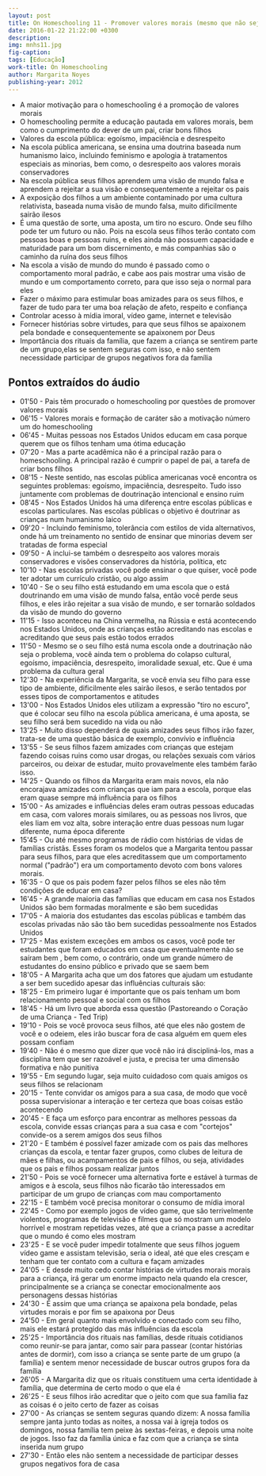 ```yaml
---
layout: post
title: On Homeschooling 11 - Promover valores morais (mesmo que não seja possível o homeschooling)  
date: 2016-01-22 21:22:00 +0300
description: 
img: mnhs11.jpg
fig-caption: 
tags: [Educação]
work-title: On Homeschooling
author: Margarita Noyes
publishing-year: 2012
---
```


* A maior motivação para o homeschooling é a promoção de valores morais
* O homeschooling permite a educação pautada em valores morais, bem como o cumprimento do dever de um pai, criar bons filhos
* Valores da escola pública: egoísmo, impaciência e desrespeito
* Na escola pública americana, se ensina uma doutrina baseada num humanismo laico, incluindo feminismo e apologia à tratamentos especiais as minorias, bem como, o desrespeito aos valores morais conservadores
* Na escola pública seus filhos aprendem uma visão de mundo falsa e aprendem a rejeitar a sua visão e consequentemente a rejeitar os pais
* A exposição dos filhos a um ambiente contaminado por uma cultura relativista, baseada numa visão de mundo falsa, muito dificilmente sairão ilesos
* É uma questão de sorte, uma aposta, um tiro no escuro. Onde seu filho pode ter um futuro ou não. Pois na escola seus filhos terão contato com pessoas boas e pessoas ruins, e eles ainda não possuem capacidade e maturidade para um bom discernimento, e más companhias são o caminho da ruína dos seus filhos
* Na escola a visão de mundo do mundo é passado como o comportamento moral padrão, e cabe aos pais mostrar uma visão de mundo e um comportamento correto, para que isso seja o normal para eles
* Fazer o máximo para estimular boas amizades para os seus filhos, e fazer de tudo para ter uma boa relação de afeto, respeito e confiança
* Controlar acesso à mídia imoral, vídeo game, internet e televisão
* Fornecer histórias sobre virtudes, para que seus filhos se apaixonem pela bondade e consequentemente se apaixonem por Deus
* Importância dos rituais da família, que fazem a criança se sentirem parte de um grupo,elas se sentem seguras com isso, e não sentem necessidade participar de grupos negativos fora da família

## Pontos extraídos do áudio

* 01'50 - Pais têm procurado o homeschooling por questões de promover valores morais
* 06'15 - Valores morais e formação de caráter são a motivação número um do homeschooling
* 06'45 - Muitas pessoas nos Estados Unidos educam em casa porque querem que os filhos tenham uma ótima educação
* 07'20 - Mas a parte acadêmica não é a principal razão para o homeschooling. A principal razão é cumprir o papel de pai, a tarefa de criar bons filhos
* 08'15 - Neste sentido, nas escolas pública americanas você encontra os seguintes problemas: egoísmo, impaciência, desrespeito. Tudo isso juntamente com problemas de doutrinação intencional e ensino ruim
* 08'45 - Nos Estados Unidos há uma diferença entre escolas públicas e escolas particulares. Nas escolas públicas o objetivo é doutrinar as crianças num humanismo laico
* 09'20 - Incluindo feminismo, tolerância com estilos de vida alternativos, onde há um treinamento no sentido de ensinar que minorias devem ser tratadas de forma especial
* 09'50 - A inclui-se também o desrespeito aos valores morais conservadores e visões conservadores da história, política, etc
* 10'10 - Nas escolas privadas você pode ensinar o que quiser, você pode ter adotar um currículo cristão, ou algo assim
* 10'40 - Se o seu filho está estudando em uma escola que o está doutrinando em uma visão de mundo falsa, então você perde seus filhos, e eles irão rejeitar a sua visão de mundo, e ser tornarão soldados da visão de mundo do governo
* 11'15 - Isso aconteceu na China vermelha, na Rússia e está acontecendo nos Estados Unidos, onde as crianças estão acreditando nas escolas e acreditando que seus pais estão todos errados
* 11'50 - Mesmo se o seu filho está numa escola onde a doutrinação não seja o problema, você ainda tem o problema do colapso cultural, egoísmo, impaciência, desrespeito, imoralidade sexual, etc. Que é uma problema da cultura geral
* 12'30 - Na experiência da Margarita, se você envia seu filho para esse tipo de ambiente, dificilmente eles sairão ilesos, e serão tentados por esses tipos de comportamentos e atitudes
* 13'00 - Nos Estados Unidos eles utilizam a expressão "tiro no escuro", que é colocar seu filho na escola pública americana, é uma aposta, se seu filho será bem sucedido na vida ou não 
* 13'25 - Muito disso dependerá de quais amizades seus filhos irão fazer, trata-se de uma questão básica de exemplo, convívio e influência
* 13'55 - Se seus filhos fazem amizades com crianças que estejam fazendo coisas ruins como usar drogas, ou relações sexuais com vários parceiros, ou deixar de estudar, muito provavelmente eles também farão isso.
* 14'25 - Quando os filhos da Margarita eram mais novos, ela não encorajava amizades com crianças que iam para a escola, porque elas eram quase sempre má influência para os filhos
* 15'00 - As amizades e influências deles eram outras pessoas educadas em casa, com valores morais similares, ou as pessoas nos livros, que eles liam em voz alta, sobre interação entre duas pessoas num lugar diferente, numa época diferente
* 15'45 -  Ou até mesmo programas de rádio com histórias de vidas de famílias cristãs. Esses foram os modelos que a Margarita tentou passar para seus filhos, para que eles acreditassem que um comportamento normal ("padrão") era um comportamento devoto com bons valores morais.
* 16'35 - O que os pais podem fazer pelos filhos se eles não têm condições de educar em casa?
* 16'45 - A grande maioria das famílias que educam em casa nos Estados Unidos são bem formadas moralmente e são bem sucedidas
* 17'05 - A maioria dos estudantes das escolas públicas e também das escolas privadas não são tão bem sucedidas pessoalmente nos Estados Unidos
* 17'25 - Mas existem exceções em ambos os casos, você pode ter estudantes que foram educados em casa que eventualmente não se saíram bem , bem como, o contrário, onde um grande número de estudantes do ensino público e privado que se saem bem
* 18'05 - A Margarita acha que um dos fatores que ajudam um estudante a ser bem sucedido apesar das influências culturais são:
* 18'25 - Em primeiro lugar é importante que os pais tenham um bom relacionamento pessoal e social com os filhos
* 18'45 - Há um livro que aborda essa questão (Pastoreando o Coração de uma Criança - Ted Trip)
* 19'10 - Pois se você provoca seus filhos, até que eles não gostem de você e o odeiem, eles irão buscar fora de casa alguém em quem eles possam confiam
* 19'40 - Não é o mesmo que dizer que você não irá discipliná-los, mas a disciplina tem que ser razoável e justa, e precisa ter uma dimensão formativa e não punitiva
* 19'55 - Em segundo lugar, seja muito cuidadoso com quais amigos os seus filhos se relacionam
* 20'15 - Tente convidar os amigos para a sua casa, de modo que você possa supervisionar a interação e ter certeza que boas coisas estão acontecendo
* 20'45 - E faça um esforço para encontrar as melhores pessoas da escola, convide essas crianças para a sua casa e com "cortejos" convide-os a serem amigos dos seus filhos
* 21'20 - E também é possível fazer amizade com os pais das melhores crianças da escola, e tentar fazer grupos, como clubes de leitura de mães e filhas, ou acampamentos de pais e filhos, ou seja, atividades que os pais e filhos possam realizar juntos
* 21'50 - Pois se você fornecer uma alternativa forte e estável à turmas de amigos e à escola, seus filhos não ficarão tão interessados em participar de um grupo de crianças com mau comportamento
* 22'15 - E também você precisa monitorar o consumo de mídia imoral
* 22'45 - Como por exemplo jogos de vídeo game, que são terrivelmente violentos, programas de televisão e filmes que só mostram um modelo horrível e mostram repetidas vezes, até que a criança passe a acreditar que o mundo é como eles mostram
* 23'25 - E se você puder impedir totalmente que seus filhos joguem vídeo game e assistam televisão, seria o ideal, até que eles cresçam e tenham que ter contato com a cultura e façam amizades
* 24'05 - E desde muito cedo contar histórias de virtudes morais morais para a criança, irá gerar um enorme impacto nela quando ela crescer, principalmente se a criança se conectar emocionalmente aos personagens dessas histórias
* 24'30 - É assim que uma criança se apaixona pela bondade, pelas virtudes morais e por fim se apaixona por Deus
* 24'50 - Em geral quanto mais envolvido e conectado com seu filho, mais ele estará protegido das más influências da escola
* 25'25 - Importância dos rituais nas famílias, desde rituais cotidianos como reunir-se para jantar, como sair para passear (contar histórias antes de dormir), com isso a criança se sente parte de um grupo (a família) e sentem menor necessidade de buscar outros grupos fora da família
* 26'05 - A Margarita diz que os rituais constituem uma certa identidade à família, que determina de certo modo o que ela é
* 26'25 - E seus filhos irão acreditar que o jeito com que sua família faz as coisas é o jeito certo de fazer as coisas
* 27'00 - As crianças se sentem seguras quando dizem: A nossa família sempre janta junto todas as noites, a nossa vai à igreja todos os domingos, nossa família tem peixe às sextas-feiras, e depois uma noite de jogos. Isso faz da família única e faz com que a criança se sinta inserida num grupo
* 27'30 - Então eles não sentem a necessidade de participar desses grupos negativos fora de casa 
